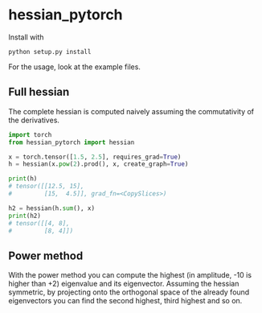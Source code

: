 # hessian_pytorch

Install with
```
python setup.py install
```
For the usage, look at the example files.


## Full hessian
The complete hessian is computed naively assuming the commutativity of the derivatives.

```python
import torch
from hessian_pytorch import hessian

x = torch.tensor([1.5, 2.5], requires_grad=True)
h = hessian(x.pow(2).prod(), x, create_graph=True)

print(h)
# tensor([[12.5, 15],
#         [15,  4.5]], grad_fn=<CopySlices>)

h2 = hessian(h.sum(), x)
print(h2)
# tensor([[4, 8],
#         [8, 4]])
```

## Power method
With the power method you can compute the highest (in amplitude, -10 is higher than +2) eigenvalue and its eigenvector.
Assuming the hessian symmetric, by projecting onto the orthogonal space of the already found eigenvectors you can find the second highest, third highest and so on.
